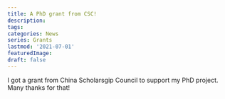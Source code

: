```yaml
---
title: A PhD grant from CSC!
description:
tags: 
categories: News
series: Grants
lastmod: '2021-07-01'
featuredImage:
draft: false
---
```


<!--more-->

I got a grant from China Scholarsgip Council to support my PhD project. Many thanks for that!
